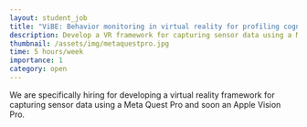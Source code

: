 ```yaml
---
layout: student_job
title: "ViBE: Behavior monitoring in virtual reality for profiling cognitive decline"
description: Develop a VR framework for capturing sensor data using a Meta Quest Pro and soon an Apple Vision Pro.
thumbnail: /assets/img/metaquestpro.jpg
time: 5 hours/week
importance: 1
category: open
---
```


We are specifically hiring for developing a virtual reality framework for capturing sensor data using a Meta Quest Pro and soon an Apple Vision Pro.
